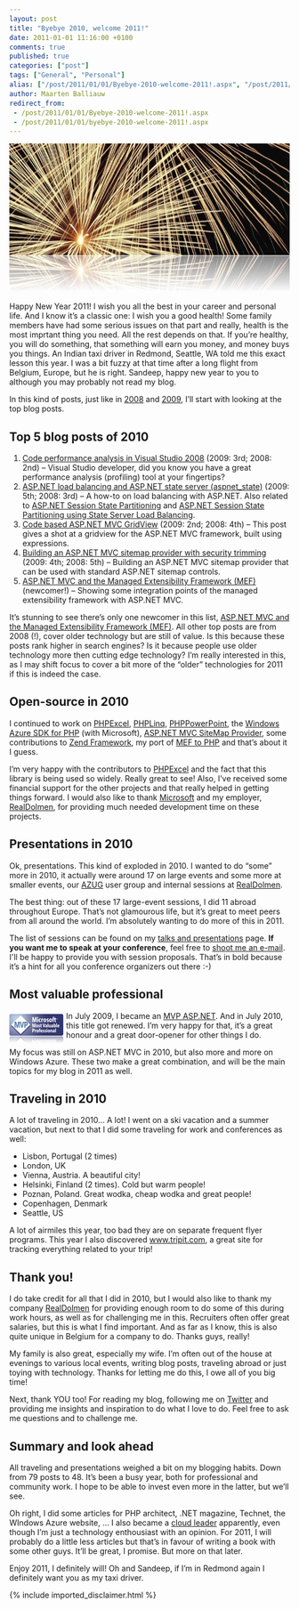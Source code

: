 ```yaml
---
layout: post
title: "Byebye 2010, welcome 2011!"
date: 2011-01-01 11:16:00 +0100
comments: true
published: true
categories: ["post"]
tags: ["General", "Personal"]
alias: ["/post/2011/01/01/Byebye-2010-welcome-2011!.aspx", "/post/2011/01/01/byebye-2010-welcome-2011!.aspx"]
author: Maarten Balliauw
redirect_from:
 - /post/2011/01/01/Byebye-2010-welcome-2011!.aspx
 - /post/2011/01/01/byebye-2010-welcome-2011!.aspx
---
```

<p><img style="background-image: none; border-bottom: 0px; border-left: 0px; padding-left: 0px; padding-right: 0px; display: inline; border-top: 0px; border-right: 0px; padding-top: 0px" title="fireworks" src="/images/fireworks.jpg" border="0" alt="fireworks" width="736" height="267" /></p>
<p>Happy New Year 2011! I wish you all the best in your career and personal life. And I know it&rsquo;s a classic one: I wish you a good health! Some family members have had some serious issues on that part and really, health is the most imprtant thing you need. All the rest depends on that. If you&rsquo;re healthy, you will do something, that something will earn you money, and money buys you things. An Indian taxi driver in Redmond, Seattle, WA told me this exact lesson this year. I was a bit fuzzy at that time after a long flight from Belgium, Europe, but he is right. Sandeep, happy new year to you to although you may probably not read my blog.</p>
<p>In this kind of posts, just like in <a href="/post/2008/12/31/Top-blog-posts-in-2008.aspx" target="_blank">2008</a> and <a href="/post/2010/01/04/Byebye-2009-welcome-2010!.aspx" target="_blank">2009</a>, I&rsquo;ll start with looking at the top blog posts.</p>
<h2>Top 5 blog posts of 2010</h2>
<ol>
<li><a href="/post/2008/02/07/Code-performance-analysis-in-Visual-Studio-2008.aspx">Code performance analysis in Visual Studio 2008</a> (2009: 3rd; 2008: 2nd) &ndash; Visual Studio developer, did you know you have a great performance analysis (profiling) tool at your fingertips? </li>
<li><a href="/post/2007/11/22/ASPNET-load-balancing-and-ASPNET-state-server-(aspnet_state).aspx">ASP.NET load balancing and ASP.NET state server (aspnet_state)</a> (2009: 5th; 2008: 3rd) &ndash; A how-to on load balancing with ASP.NET. Also related to <a href="/post/2008/01/23/ASPNET-Session-State-Partitioning.aspx">ASP.NET Session State Partitioning</a> and <a href="/post/2008/01/24/ASPNET-Session-State-Partitioning-using-State-Server-Load-Balancing.aspx">ASP.NET Session State Partitioning using State Server Load Balancing</a>. </li>
<li><a href="/post/2008/06/04/Code-based-ASPNET-MVC-GridView.aspx">Code based ASP.NET MVC GridView</a> (2009: 2nd; 2008: 4th) &ndash; This post gives a shot at a gridview for the ASP.NET MVC framework, built using expressions. </li>
<li><a href="/post/2008/08/29/Building-an-ASPNET-MVC-sitemap-provider-with-security-trimming.aspx">Building an ASP.NET MVC sitemap provider with security trimming</a> (2009: 4th; 2008: 5th) &ndash; Building an ASP.NET MVC sitemap provider that can be used with standard ASP.NET sitemap controls. </li>
<li><a href="//post/2009/04/21/ASPNET-MVC-and-the-Managed-Extensibility-Framework-(MEF).aspx" target="_blank">ASP.NET MVC and the Managed Extensibility Framework (MEF)</a> (newcomer!) &ndash; Showing some integration points of the managed extensibility framework with ASP.NET MVC.</li>
</ol>
<p>It&rsquo;s stunning to see there&rsquo;s only one newcomer in this list, <a href="//post/2009/04/21/ASPNET-MVC-and-the-Managed-Extensibility-Framework-(MEF).aspx" target="_blank">ASP.NET MVC and the Managed Extensibility Framework (MEF)</a>. All other top posts are from 2008 (!), cover older technology but are still of value. Is this because these posts rank higher in search engines? Is it because people use older technology more then cutting edge technology? I&rsquo;m really interested in this, as I may shift focus to cover a bit more of the &ldquo;older&rdquo; technologies for 2011 if this is indeed the case.</p>
<h2>Open-source in 2010</h2>
<p>I continued to work on <a href="http://www.phpexcel.net">PHPExcel</a>, <a href="http://www.phplinq.net">PHPLinq</a>, <a href="http://phppowerpoint.codeplex.com">PHPPowerPoint</a>, the <a href="http://phpazure.codeplex.com">Windows Azure SDK for PHP</a> (with Microsoft), <a href="http://mvcsitemap.codeplex.com">ASP.NET MVC SiteMap Provider</a>, some contributions to <a href="http://framework.zend.com">Zend Framework</a>, my port of <a href="/post/2009/12/02/PHP-Managed-Extensibility-Framework-e28093-PHPMEF.aspx">MEF to PHP</a> and that&rsquo;s about it I guess.</p>
<p>I&rsquo;m very happy with the contributors to <a href="http://www.phpexcel.net">PHPExcel</a> and the fact that this library is being used so widely. Really great to see! Also, I&rsquo;ve received some financial support for the other projects and that really helped in getting things forward. I would also like to thank <a href="http://www.microsoft.com" target="_blank">Microsoft</a> and my employer, <a href="http://www.realdolmen.com" target="_blank">RealDolmen</a>, for providing much needed development time on these projects.</p>
<h2>Presentations in 2010</h2>
<p>Ok, presentations. This kind of exploded in 2010. I wanted to do &ldquo;some&rdquo; more in 2010, it actually were around 17 on large events and some more at smaller events, our <a href="http://www.azug.be">AZUG</a> user group and internal sessions at <a href="http://www.realdolmen.com">RealDolmen</a>.</p>
<p>The best thing: out of these 17 large-event sessions, I did 11 abroad throughout Europe. That&rsquo;s not glamourous life, but it&rsquo;s great to meet peers from all around the world. I&rsquo;m absolutely wanting to do more of this in 2011.</p>
<p>The list of sessions can be found on my <a href="/page/Talks-Presentations.aspx">talks and presentations</a> page. <strong>If you want me to speak at your conference</strong>, feel free to <a href="/contact.aspx">shoot me an e-mail</a>. I'll be happy to provide you with session proposals. That&rsquo;s in bold because it&rsquo;s a hint for all you conference organizers out there :-)</p>
<h2>Most valuable professional</h2>
<p><img style="margin: 5px 5px 0px 0px" title="image" src="/images/image_29.png" border="0" alt="image" width="97" height="52" align="left" /> In July 2009, I became an <a href="https://mvp.support.microsoft.com/profile/Maarten.Balliauw">MVP ASP.NET</a>. And in July 2010, this title got renewed. I&rsquo;m very happy for that, it&rsquo;s a great honour and a great door-opener for other things I do.</p>
<p>My focus was still on ASP.NET MVC in 2010, but also more and more on Windows Azure. These two make a great combination, and will be the main topics for my blog in 2011 as well.</p>
<h2>Traveling in 2010</h2>
<p>A lot of traveling in 2010&hellip; A lot! I went on a ski vacation and a summer vacation, but next to that I did some traveling for work and conferences as well:</p>
<ul>
<li>Lisbon, Portugal (2 times)</li>
<li>London, UK</li>
<li>Vienna, Austria. A beautiful city!</li>
<li>Helsinki, Finland (2 times). Cold but warm people!</li>
<li>Poznan, Poland. Great wodka, cheap wodka and great people!</li>
<li>Copenhagen, Denmark</li>
<li>Seattle, US</li>
</ul>
<p>A lot of airmiles this year, too bad they are on separate frequent flyer programs. This year I also discovered <a href="http://www.tripit.com">www.tripit.com</a>, a great site for tracking everything related to your trip!</p>
<h2>Thank you!</h2>
<p>I do take credit for all that I did in 2010, but I would also like to thank my company <a href="http://www.realdolmen.com">RealDolmen</a> for providing enough room to do some of this during work hours, as well as for challenging me in this. Recruiters often offer great salaries, but this is what I find important. And as far as I know, this is also quite unique in Belgium for a company to do. Thanks guys, really!</p>
<p>My family is also great, especially my wife. I&rsquo;m often out of the house at evenings to various local events, writing blog posts, traveling abroad or just toying with technology. Thanks for letting me do this, I owe all of you big time!</p>
<p>Next, thank YOU too! For reading my blog, following me on <a href="http://www.twitter.com/maartenballiauw">Twitter</a> and providing me insights and inspiration to do what I love to do. Feel free to ask me questions and to challenge me.</p>
<h2>Summary and look ahead</h2>
<p>All traveling and presentations weighed a bit on my blogging habits. Down from 79 posts to 48. It&rsquo;s been a busy year, both for professional and community work. I hope to be able to invest even more in the latter, but we&rsquo;ll see.</p>
<p>Oh right, I did some articles for PHP architect, .NET magazine, Technet, the WIndows Azure website, &hellip; I also became a <a href="http://blogs.msdn.com/b/windowsazure/archive/2010/12/14/thought-leaders-in-the-cloud-talking-with-maarten-balliauw-technical-consultant-at-realdomen-and-windows-azure-expert.aspx">cloud leader</a> apparently, even though I&rsquo;m just a technology enthousiast with an opinion. For 2011, I will probably do a little less articles but that&rsquo;s in favour of writing a book with some other guys. It&rsquo;ll be great, I promise. But more on that later.</p>
<p>Enjoy 2011, I definitely will! Oh and Sandeep, if I&rsquo;m in Redmond again I definitely want you as my taxi driver.</p>

{% include imported_disclaimer.html %}

